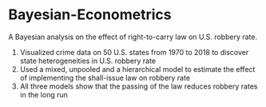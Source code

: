 # Bayesian-Econometrics
A Bayesian analysis on the effect of right-to-carry law on U.S. robbery rate.

1. Visualized crime data on 50 U.S. states from 1970 to 2018 to discover state heterogeneities in U.S. robbery rate
2. Used a mixed, unpooled and a hierarchical model to estimate the effect of implementing the shall-issue law on robbery rate
3. All three models show that the passing of the law reduces robbery rates in the long run
